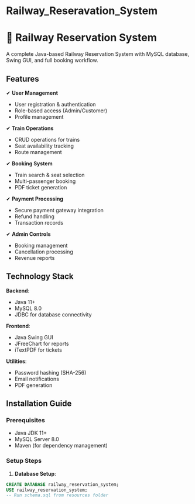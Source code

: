 # Railway_Reseravation_System
# 🚆 Railway Reservation System

A complete Java-based Railway Reservation System with MySQL database, Swing GUI, and full booking workflow.

## Features

✔ **User Management**  
- User registration & authentication
- Role-based access (Admin/Customer)
- Profile management

✔ **Train Operations**  
- CRUD operations for trains
- Seat availability tracking
- Route management

✔ **Booking System**  
- Train search & seat selection
- Multi-passenger booking
- PDF ticket generation

✔ **Payment Processing**  
- Secure payment gateway integration
- Refund handling
- Transaction records

✔ **Admin Controls**  
- Booking management
- Cancellation processing
- Revenue reports

## Technology Stack

**Backend**:
- Java 11+
- MySQL 8.0
- JDBC for database connectivity

**Frontend**:
- Java Swing GUI
- JFreeChart for reports
- iTextPDF for tickets

**Utilities**:
- Password hashing (SHA-256)
- Email notifications
- PDF generation

## Installation Guide

### Prerequisites
- Java JDK 11+
- MySQL Server 8.0
- Maven (for dependency management)

### Setup Steps

1. **Database Setup**:
```sql
CREATE DATABASE railway_reservation_system;
USE railway_reservation_system;
-- Run schema.sql from resources folder
